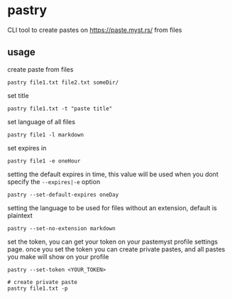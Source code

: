 # pastry

CLI tool to create pastes on https://paste.myst.rs/ from files

## usage

create paste from files
```
pastry file1.txt file2.txt someDir/
```

set title
```
pastry file1.txt -t "paste title"
```

set language of all files
```
pastry file1 -l markdown
```

set expires in
```
pastry file1 -e oneHour
```

setting the default expires in time, this value will be used when you dont specify the `--expires|-e` option
```
pastry --set-default-expires oneDay
```

setting the language to be used for files without an extension, default is plaintext
```
pastry --set-no-extension markdown
```

set the token, you can get your token on your pastemyst profile settings page. once you set the token you can create private pastes, and all pastes you make will show on your profile
```
pastry --set-token <YOUR_TOKEN>

# create private paste
pastry file1.txt -p
```
